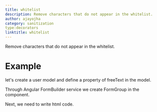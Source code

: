 ```yaml
---
title: whitelist
description: Remove characters that do not appear in the whitelist.
author: ajayojha
category: sanitization
type:decorators
linktitle: whitelist
---
```


<div class="title-bar"><p>Remove characters that do not appear in the whitelist.</p></div>

# Example  
let's create a user model and define a property of freeText in the model.
<div component="app-code" key="whitelist-add-model"></div> 

Through Angular FormBuilder service we create FormGroup in the component.

<div component="app-code" key="whitelist-add-component"></div> 
Next, we need to write html code.
<div component="app-code" key="whitelist-add-html"></div> 
<div component="app-example-runner" ref-component="app-whitelist-add"></div>
